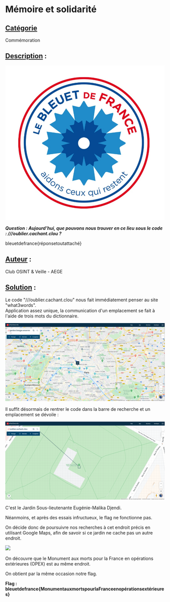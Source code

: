 # **Mémoire et solidarité**
## <u>**Catégorie**</u>

Commémoration

## <u>**Description**</u> :

![](./images/3.3.jpg)

***Question : Aujourd’hui, que pouvons nous trouver en ce lieu sous le code : ///oublier.cachant.clou ?***

bleuetdefrance{réponsetoutattaché}

## <u>**Auteur**</u> :

Club OSINT & Veille - AEGE

## <u>**Solution**</u> :

Le code "///oublier.cachant.clou" nous fait immédiatement penser au site "what3words".  
Application assez unique, la communication d'un emplacement se fait à l'aide de trois mots du dictionnaire.

![](./images/what3words.png)

Il suffit désormais de rentrer le code dans la barre de recherche et un emplacement se dévoile :

![](./images/oublier.png)

C'est le Jardin Sous-lieutenante Eugénie-Malika Djendi.

Néanmoins, et après des essais infructueux, le flag ne fonctionne pas.

On décide donc de poursuivre nos recherches à cet endroit précis en utilisant Google Maps, afin de savoir si ce jardin ne cache pas un autre endroit.

![](./images/maps.png)

On découvre que le Monument aux morts pour la France en opérations extérieures (OPEX) est au même endroit.

On obtient par la même occasion notre flag.

**Flag : bleuetdefrance{MonumentauxmortspourlaFranceenopérationsextérieures}**
